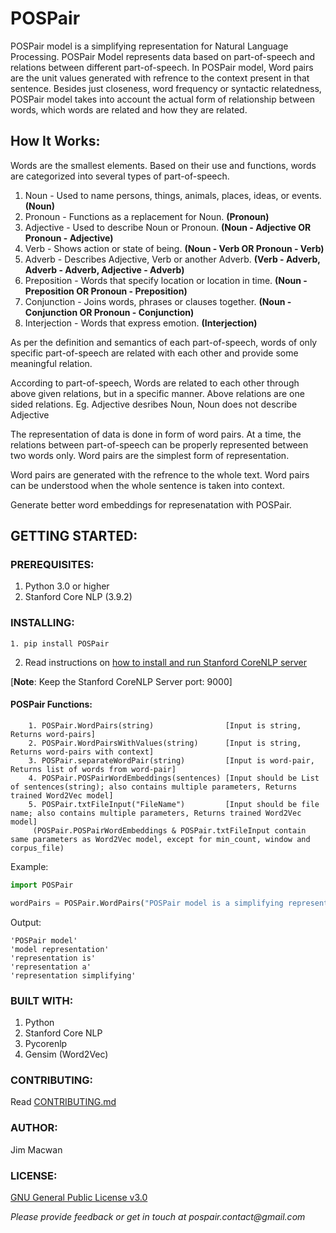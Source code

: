 # POSPair
  POSPair model is a simplifying representation for Natural Language Processing. POSPair Model represents data based on part-of-speech and relations between different part-of-speech. In POSPair model, Word pairs are the unit values generated with refrence to the context present in that sentence. Besides just closeness, word frequency or syntactic relatedness, POSPair model takes into account the actual form of relationship between words, which words are related and how they are related.
  
## How It Works:
Words are the smallest elements. Based on their use and functions, words are categorized into several types of part-of-speech.
1. Noun - Used to name persons, things, animals, places, ideas, or events.    **(Noun)**
2. Pronoun - Functions as a replacement for Noun.                             **(Pronoun)**
3. Adjective - Used to describe Noun or Pronoun. 		              **(Noun - Adjective OR Pronoun - Adjective)**
4. Verb - Shows action or state of being. 				      **(Noun - Verb OR Pronoun - Verb)**
5. Adverb - Describes Adjective, Verb or another Adverb. 		      **(Verb - Adverb, Adverb - Adverb, Adjective - Adverb)**
6. Preposition - Words that specify location or location in time.	      **(Noun - Preposition OR Pronoun - Preposition)**
7. Conjunction - Joins words, phrases or clauses together.		      **(Noun - Conjunction OR Pronoun - Conjunction)**
8. Interjection - Words that express emotion.				      **(Interjection)**

As per the definition and semantics of each part-of-speech, words of only specific part-of-speech are related with each other and provide some meaningful relation.

According to part-of-speech, Words are related to each other through above given relations, but in a specific manner. Above relations are one sided relations.
Eg. Adjective desribes Noun, Noun does not describe Adjective

The representation of data is done in form of word pairs. At a time, the relations between part-of-speech can be properly represented between two words only. Word pairs are the simplest form of representation.

Word pairs are generated with the refrence to the whole text. Word pairs can be understood when the whole sentence is taken into context.

Generate better word embeddings for represenatation with POSPair.

## GETTING STARTED:
### PREREQUISITES:
1. Python 3.0 or higher
2. Stanford Core NLP (3.9.2)

### INSTALLING:
```
1. pip install POSPair
```
2. Read instructions on [how to install and run Stanford CoreNLP server](http://stanfordnlp.github.io/CoreNLP/corenlp-server.html#getting-started)

[**Note**: Keep the Stanford CoreNLP Server port: 9000]

#### POSPair Functions:
```
    1. POSPair.WordPairs(string)                [Input is string, Returns word-pairs]
    2. POSPair.WordPairsWithValues(string)      [Input is string, Returns word-pairs with context]
    3. POSPair.separateWordPair(string)         [Input is word-pair, Returns list of words from word-pair]
    4. POSPair.POSPairWordEmbeddings(sentences) [Input should be List of sentences(string); also contains multiple parameters, Returns trained Word2Vec model]
    5. POSPair.txtFileInput("FileName")         [Input should be file name; also contains multiple parameters, Returns trained Word2Vec model]
     (POSPair.POSPairWordEmbeddings & POSPair.txtFileInput contain same parameters as Word2Vec model, except for min_count, window and corpus_file)
```
Example:
```Python
import POSPair

wordPairs = POSPair.WordPairs("POSPair model is a simplifying representation.")
```
Output:
```
'POSPair model'
'model representation'
'representation is'
'representation a'
'representation simplifying'
```
### BUILT WITH:
1. Python
2. Stanford Core NLP
3. Pycorenlp
4. Gensim (Word2Vec)

### CONTRIBUTING:
Read [CONTRIBUTING.md](https://github.com/jmacwan/POSPair/blob/master/CONTRIBUTING.md)

### AUTHOR:
Jim Macwan

### LICENSE:
[GNU General Public License v3.0](https://github.com/jmacwan/POSPair/blob/master/LICENSE)

_Please provide feedback or get in touch at pospair.contact@gmail.com_
